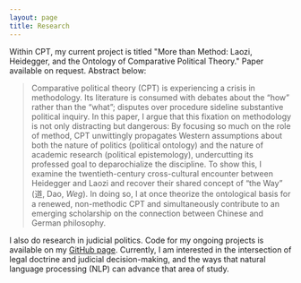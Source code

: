```yaml
---
layout: page
title: Research
---
```


Within CPT, my current project is titled "More than Method: Laozi, Heidegger, and the Ontology of Comparative Political Theory." Paper available on request. Abstract below:

> Comparative political theory (CPT) is experiencing a crisis in methodology. Its literature is consumed with debates about the “how” rather than the “what”; disputes over procedure sideline substantive political inquiry. In this paper, I argue that this fixation on methodology is not only distracting but dangerous: By focusing so much on the role of method, CPT unwittingly propagates Western assumptions about both the nature of politics (political ontology) and the nature of academic research (political epistemology), undercutting its professed goal to deparochialize the discipline. To show this, I examine the twentieth-century cross-cultural encounter between Heidegger and Laozi and recover their shared concept of “the Way” (道, Dao, *Weg*). In doing so, I at once theorize the ontological basis for a renewed, non-methodic CPT and simultaneously contribute to an emerging scholarship on the connection between Chinese and German philosophy.


I also do research in judicial politics. Code for my ongoing projects is available on my [GitHub page](https://github.com/mattdahl). Currently, I am interested in the intersection of legal doctrine and judicial decision-making, and the ways that natural language processing (NLP) can advance that area of study.
